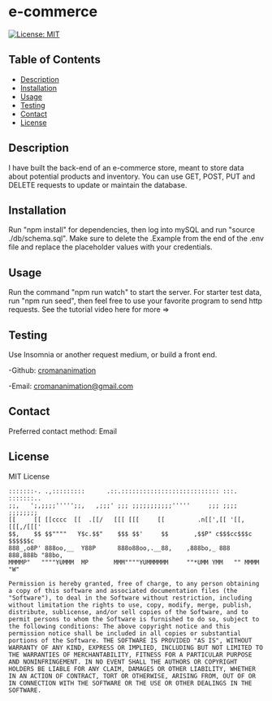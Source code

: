 # e-commerce
[![License: MIT](https://img.shields.io/badge/License-MIT-yellow.svg)](https://opensource.org/licenses/MIT)

## Table of Contents
 - [Description](#description)
 - [Installation](#installation)
 - [Usage](#usage)
 - [Testing](#testing)
 - [Contact](#contact)
 - [License](#license)


## Description

I have built the back-end of an e-commerce store, meant to store data about potential products and inventory. You can use GET, POST, PUT and DELETE requests to update or maintain the database.

## Installation

Run "npm install" for dependencies, then log into mySQL and run "source ./db/schema.sql". Make sure to delete the .Example from the end of the .env file and replace the placeholder values with your credentials.

## Usage

Run the command "npm run watch" to start the server. For starter test data, run "npm run seed", then feel free to use your favorite program to send http requests. See the tutorial video here for more =>   


## Testing

Use Insomnia or another request medium, or build a front end.

-Github: [cromananimation](https://github.com/cromananimation)

-Email: cromananimation@gmail.com

## Contact

 Preferred contact method: Email

## License

MIT License
    
    :::::::-. .,:::::::::      .::.::::::::::::::::::::::::::: :::.    :::::::..   
    ;;,   ';,;;;;''''';;,   ,;;;' ;;; ;;;;;;;;;;;'''''     ;;; ;;;;   ;;;;;;;;  
    [[     [[ [[cccc  [[  .[[/   [[[ [[[     [[         .n[[',[[ '[[,  [[[,/[[['  
    $$,    $$ $$""""   Y$c.$$"    $$$ $$'     $$       ,$$P" c$$$cc$$$c $$$$$$c    
    888_,o8P' 888oo,__  Y88P      888o88oo,.__88,    ,888bo,_ 888   888,888b "88bo,
    MMMMP"   """"YUMMM  MP       MMM""""YUMMMMMM     ""*UMM YMM   "" MMMM   "W" 

    Permission is hereby granted, free of charge, to any person obtaining a copy of this software and associated documentation files (the "Software"), to deal in the Software without restriction, including without limitation the rights to use, copy, modify, merge, publish, distribute, sublicense, and/or sell copies of the Software, and to permit persons to whom the Software is furnished to do so, subject to the following conditions: The above copyright notice and this permission notice shall be included in all copies or substantial portions of the Software. THE SOFTWARE IS PROVIDED "AS IS", WITHOUT WARRANTY OF ANY KIND, EXPRESS OR IMPLIED, INCLUDING BUT NOT LIMITED TO THE WARRANTIES OF MERCHANTABILITY, FITNESS FOR A PARTICULAR PURPOSE AND NONINFRINGEMENT. IN NO EVENT SHALL THE AUTHORS OR COPYRIGHT HOLDERS BE LIABLE FOR ANY CLAIM, DAMAGES OR OTHER LIABILITY, WHETHER IN AN ACTION OF CONTRACT, TORT OR OTHERWISE, ARISING FROM, OUT OF OR IN CONNECTION WITH THE SOFTWARE OR THE USE OR OTHER DEALINGS IN THE SOFTWARE.